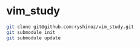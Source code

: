 vim_study
=========

```bash
git clone git@github.com:ryshinoz/vim_study.git
git submodule init
git submodule update
```
